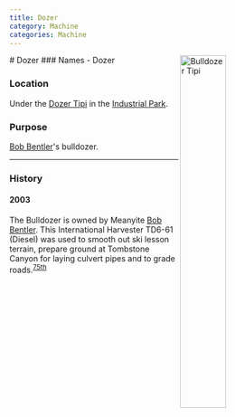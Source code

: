 ```yaml
---
title: Dozer
category: Machine
categories: Machine
---
```

<img src="/img/2020-Dozer-Tipi.jpeg" style="width: 40%;" alt="Bulldozer Tipi" align="right">
# Dozer
### Names
- Dozer

### Location
Under the [Dozer Tipi](Dozer-Tipi) in the [Industrial Park](Industrial-Park).

### Purpose
[Bob Bentler](Bob-Bentler)'s bulldozer.

---
### History

#### 2003

The Bulldozer is owned by Meanyite [Bob Bentler](Bob-Bentler). This International Harvester TD6-61 (Diesel) was used to smooth out ski lesson terrain, prepare ground at Tombstone Canyon for laying culvert pipes and to grade roads.<sup>[75th][]</sup>


[75th]: Anniversary#75th
